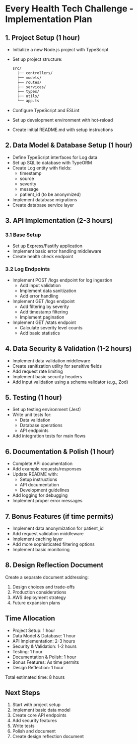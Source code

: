 # Every Health Tech Challenge - Implementation Plan

## 1. Project Setup (1 hour)

- Initialize a new Node.js project with TypeScript
- Set up project structure:

  ```bash
  src/
    ├── controllers/
    ├── models/
    ├── routes/
    ├── services/
    ├── types/
    ├── utils/
    └── app.ts
  ```

- Configure TypeScript and ESLint
- Set up development environment with hot-reload
- Create initial README.md with setup instructions

## 2. Data Model & Database Setup (1 hour)

- Define TypeScript interfaces for Log data
- Set up SQLite database with TypeORM
- Create Log entity with fields:
  - timestamp
  - source
  - severity
  - message
  - patient_id (to be anonymized)
- Implement database migrations
- Create database service layer

## 3. API Implementation (2-3 hours)

### 3.1 Base Setup

- Set up Express/Fastify application
- Implement basic error handling middleware
- Create health check endpoint

### 3.2 Log Endpoints

- Implement POST /logs endpoint for log ingestion
  - Add input validation
  - Implement data sanitization
  - Add error handling
- Implement GET /logs endpoint
  - Add filtering by severity
  - Add timestamp filtering
  - Implement pagination
- Implement GET /stats endpoint
  - Calculate severity level counts
  - Add basic statistics

## 4. Data Security & Validation (1-2 hours)

- Implement data validation middleware
- Create sanitization utility for sensitive fields
- Add request rate limiting
- Implement basic security headers
- Add input validation using a schema validator (e.g., Zod)

## 5. Testing (1 hour)

- Set up testing environment (Jest)
- Write unit tests for:
  - Data validation
  - Database operations
  - API endpoints
- Add integration tests for main flows

## 6. Documentation & Polish (1 hour)

- Complete API documentation
- Add example requests/responses
- Update README with:
  - Setup instructions
  - API documentation
  - Development guidelines
- Add logging for debugging
- Implement proper error messages

## 7. Bonus Features (if time permits)

- Implement data anonymization for patient_id
- Add request validation middleware
- Implement caching layer
- Add more sophisticated filtering options
- Implement basic monitoring

## 8. Design Reflection Document

Create a separate document addressing:

1. Design choices and trade-offs
2. Production considerations
3. AWS deployment strategy
4. Future expansion plans

## Time Allocation

- Project Setup: 1 hour
- Data Model & Database: 1 hour
- API Implementation: 2-3 hours
- Security & Validation: 1-2 hours
- Testing: 1 hour
- Documentation & Polish: 1 hour
- Bonus Features: As time permits
- Design Reflection: 1 hour

Total estimated time: 8 hours

## Next Steps

1. Start with project setup
2. Implement basic data model
3. Create core API endpoints
4. Add security features
5. Write tests
6. Polish and document
7. Create design reflection document
